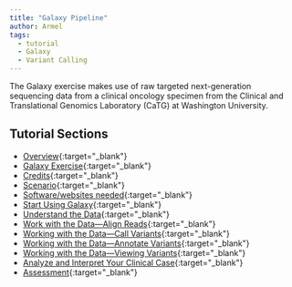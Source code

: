 ```yaml
---
title: "Galaxy Pipeline"
author: Armel
tags:
  - tutorial
  - Galaxy
  - Variant Calling
---
```


<!-- excerpt start -->
The Galaxy exercise makes use of raw targeted next-generation sequencing data from a clinical oncology specimen from the Clinical and Translational Genomics Laboratory (CaTG) at Washington University.
<!-- excerpt end -->

## Tutorial Sections

- [Overview](/overview/){:target="_blank"}
- [Galaxy Exercise](/galaxy-exercise/){:target="_blank"}
- [Credits](/credits/){:target="_blank"}
- [Scenario](/scenario/){:target="_blank"}
- [Software/websites needed](/software-websites/){:target="_blank"}
- [Start Using Galaxy](/start-using-galaxy/){:target="_blank"}
- [Understand the Data](/understand-the-data/){:target="_blank"}
- [Work with the Data—Align Reads](/work-with-the-data-align-reads/){:target="_blank"}
- [Working with the Data—Call Variants](/working-with-the-data-call-variants/){:target="_blank"}
- [Working with the Data—Annotate Variants](/working-with-the-data-annotate-variants/){:target="_blank"}
- [Working with the Data—Viewing Variants](/working-with-the-data-viewing-variants/){:target="_blank"}
- [Analyze and Interpret Your Clinical Case](/analyze-and-interpret-your-clinical-case/){:target="_blank"}
- [Assessment](/assessment/){:target="_blank"}
